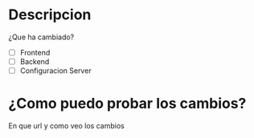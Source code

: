 # Descripcion
¿Que ha cambiado?

- [ ] Frontend
- [ ] Backend
- [ ] Configuracion Server

# ¿Como puedo probar los cambios?
En que url y como veo los cambios
